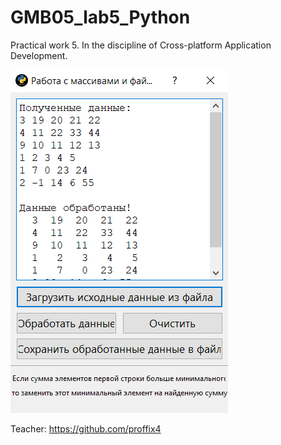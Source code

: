 # GMB05_lab5_Python
Practical work 5. In the discipline of Cross-platform Application Development.

![Screenshot](Screenshot_2.png)

Teacher: https://github.com/proffix4
